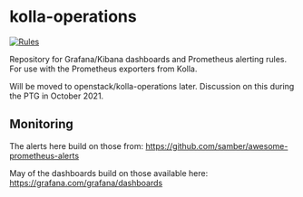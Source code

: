 # kolla-operations

[![Rules](https://github.com/osism/kolla-operations/actions/workflows/rules.yml/badge.svg)](https://github.com/osism/kolla-operations/actions/workflows/rules.yml)

Repository for Grafana/Kibana dashboards and Prometheus alerting rules.
For use with the Prometheus exporters from Kolla.

Will be moved to openstack/kolla-operations later. Discussion on this
during the PTG in October 2021.

## Monitoring

The alerts here build on those from:
https://github.com/samber/awesome-prometheus-alerts

May of the dashboards build on those available here:
https://grafana.com/grafana/dashboards
